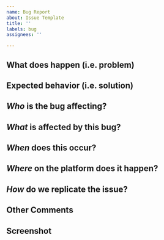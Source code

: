 ```yaml
---
name: Bug Report
about: Issue Template
title: ''
labels: bug
assignees: ''

---
```


## What does happen (i.e. problem)
<!-- What happens? -->

## Expected behavior (i.e. solution)
<!-- What should have happened? -->

## *Who* is the bug affecting?
<!-- Ex. All supervisors, Sally Supervisor, Level 1 CCs -->

## *What* is affected by this bug?
<!-- Ex. supervision, sending messages, texter profiles -->

## *When* does this occur?
<!-- Ex. After ending a conversation, every night at 3pm, when I sign off -->

## *Where* on the platform does it happen?
<!-- Ex. In the a Supervisor chat box, on the conversation profile page, on the two-factor screen -->

## *How* do we replicate the issue?
<!-- Please be specific as possible. Use dashes (-) or numbers (1.) to create a list of steps -->

## Other Comments

## Screenshot
